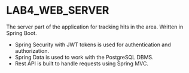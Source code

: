 # LAB4_WEB_SERVER

The server part of the application for tracking hits in the area. Written in Spring Boot. 
- Spring Security with JWT tokens is used for authentication and authorization. 
- Spring Data is used to work with the PostgreSQL DBMS. 
- Rest API is built to handle requests using Spring MVC.
